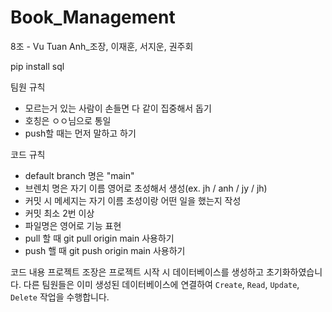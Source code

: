 # Book_Management
8조 - Vu Tuan Anh_조장, 이재훈, 서지운, 권주회


pip install sql

팀원 규칙
- 모르는거 있는 사람이 손들면 다 같이 집중해서 돕기
- 호칭은 ㅇㅇ님으로 통일
- push할 때는 먼저 말하고 하기

코드 규칙
- default branch 명은 "main"
- 브렌치 명은 자기 이름 영어로 초성해서 생성(ex. jh / anh / jy / jh)
- 커밋 시 메세지는 자기 이름 초성이랑 어떤 일을 했는지 작성
- 커밋 최소 2번 이상
- 파일명은 영어로 기능 표현
- pull 할 때 git pull origin main 사용하기
- push 핼 때 git push origin main 사용하기

코드 내용
프로젝트 조장은 프로젝트 시작 시 데이터베이스를 생성하고 초기화하였습니다. 
다른 팀원들은 이미 생성된 데이터베이스에 연결하여 `Create`, `Read`, `Update`, `Delete` 작업을 수행합니다.

